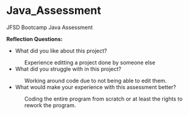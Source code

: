 # Java_Assessment
JFSD Bootcamp Java Assessment

<b>Reflection Questions:</b>
<ul>
  <li>What did you like about this project?</li>
    <ul>
      Experience editting a project done by someone else
    </ul>
  <li>What did you struggle with in this project?</li>
    <ul>
      Working around code due to not being able to edit them.
    </ul>
  <li>What would make your experience with this assessment better?</li>
    <ul>
      Coding the entire program from scratch or at least the rights to rework the program.
    </ul>
<ul>
